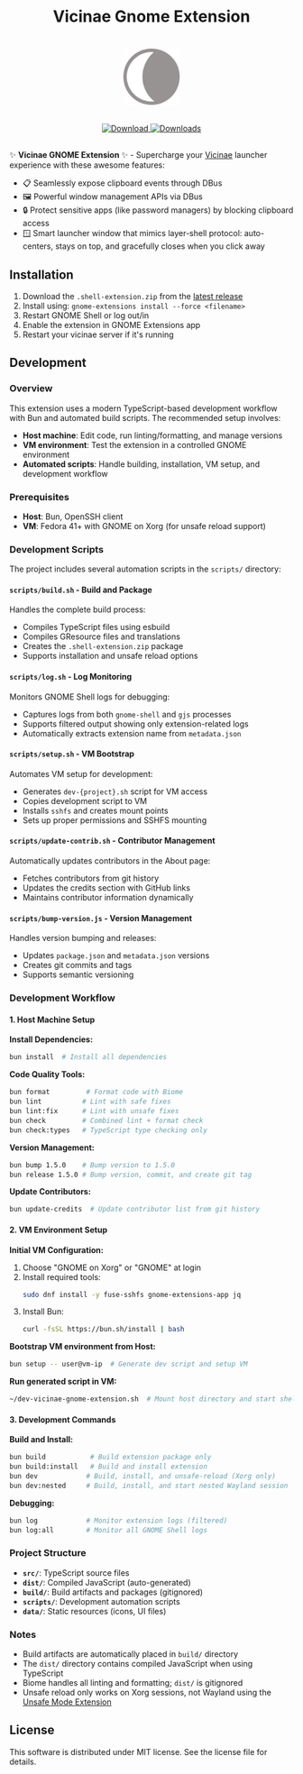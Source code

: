 <div align="center" style="margin-bottom: 40px;">
  <h1>Vicinae Gnome Extension</h1>
</div>

<p align="center" style="margin-bottom: 30px;">
<img src="https://raw.githubusercontent.com/dagimg-dot/vicinae-gnome-extension/main/src/assets/icons/vicinae.svg" alt="Vicinae" width="100">
</p>

<!-- download badge -->
  <p align="center" style="margin-bottom: 30px;">
    <a href="https://github.com/dagimg-dot/vicinae-gnome-extension/releases/latest">
      <img src="https://img.shields.io/github/v/release/dagimg-dot/vicinae-gnome-extension?label=Download&style=for-the-badge" alt="Download">
    </a>
    <a href="https://github.com/dagimg-dot/vicinae-gnome-extension/releases">
      <img src="https://img.shields.io/github/downloads/dagimg-dot/vicinae-gnome-extension/total?label=Downloads&style=for-the-badge" alt="Downloads">
    </a>
  </p>

✨ **Vicinae GNOME Extension** ✨ - Supercharge your [Vicinae](https://github.com/vicinaehq/vicinae) launcher experience with these awesome features:

- 📋 Seamlessly expose clipboard events through DBus
- 🖼️ Powerful window management APIs via DBus
- 🔒 Protect sensitive apps (like password managers) by blocking clipboard access
- 🪟 Smart launcher window that mimics layer-shell protocol: auto-centers, stays on top, and gracefully closes when you click away

## Installation

1. Download the `.shell-extension.zip` from the [latest release](https://github.com/dagimg-dot/vicinae-gnome-extension/releases/latest)
2. Install using: `gnome-extensions install --force <filename>`
3. Restart GNOME Shell or log out/in
4. Enable the extension in GNOME Extensions app
5. Restart your vicinae server if it's running

## Development

### Overview

This extension uses a modern TypeScript-based development workflow with Bun and automated build scripts. The recommended setup involves:

- **Host machine**: Edit code, run linting/formatting, and manage versions
- **VM environment**: Test the extension in a controlled GNOME environment
- **Automated scripts**: Handle building, installation, VM setup, and development workflow

### Prerequisites

- **Host**: Bun, OpenSSH client
- **VM**: Fedora 41+ with GNOME on Xorg (for unsafe reload support)

### Development Scripts

The project includes several automation scripts in the `scripts/` directory:

#### `scripts/build.sh` - Build and Package
Handles the complete build process:
- Compiles TypeScript files using esbuild
- Compiles GResource files and translations
- Creates the `.shell-extension.zip` package
- Supports installation and unsafe reload options

#### `scripts/log.sh` - Log Monitoring
Monitors GNOME Shell logs for debugging:
- Captures logs from both `gnome-shell` and `gjs` processes
- Supports filtered output showing only extension-related logs
- Automatically extracts extension name from `metadata.json`

#### `scripts/setup.sh` - VM Bootstrap
Automates VM setup for development:
- Generates `dev-{project}.sh` script for VM access
- Copies development script to VM
- Installs `sshfs` and creates mount points
- Sets up proper permissions and SSHFS mounting

#### `scripts/update-contrib.sh` - Contributor Management
Automatically updates contributors in the About page:
- Fetches contributors from git history
- Updates the credits section with GitHub links
- Maintains contributor information dynamically

#### `scripts/bump-version.js` - Version Management
Handles version bumping and releases:
- Updates `package.json` and `metadata.json` versions
- Creates git commits and tags
- Supports semantic versioning

### Development Workflow

#### 1. Host Machine Setup

**Install Dependencies:**
```bash
bun install  # Install all dependencies
```

**Code Quality Tools:**
```bash
bun format         # Format code with Biome
bun lint          # Lint with safe fixes
bun lint:fix      # Lint with unsafe fixes
bun check         # Combined lint + format check
bun check:types   # TypeScript type checking only
```

**Version Management:**
```bash
bun bump 1.5.0    # Bump version to 1.5.0
bun release 1.5.0 # Bump version, commit, and create git tag
```

**Update Contributors:**
```bash
bun update-credits  # Update contributor list from git history
```

#### 2. VM Environment Setup

**Initial VM Configuration:**
1. Choose "GNOME on Xorg" or "GNOME" at login
2. Install required tools:
   ```bash
   sudo dnf install -y fuse-sshfs gnome-extensions-app jq
   ```
3. Install Bun:
   ```bash
   curl -fsSL https://bun.sh/install | bash
   ```

**Bootstrap VM environment from Host:**
```bash
bun setup -- user@vm-ip  # Generate dev script and setup VM
```

**Run generated script in VM:**
```bash
~/dev-vicinae-gnome-extension.sh  # Mount host directory and start shell
```

#### 3. Development Commands

**Build and Install:**
```bash
bun build           # Build extension package only
bun build:install   # Build and install extension
bun dev            # Build, install, and unsafe-reload (Xorg only)
bun dev:nested     # Build, install, and start nested Wayland session
```

**Debugging:**
```bash
bun log            # Monitor extension logs (filtered)
bun log:all        # Monitor all GNOME Shell logs
```

### Project Structure

- **`src/`**: TypeScript source files
- **`dist/`**: Compiled JavaScript (auto-generated)
- **`build/`**: Build artifacts and packages (gitignored)
- **`scripts/`**: Development automation scripts
- **`data/`**: Static resources (icons, UI files)

### Notes

- Build artifacts are automatically placed in `build/` directory
- The `dist/` directory contains compiled JavaScript when using TypeScript
- Biome handles all linting and formatting; `dist/` is gitignored
- Unsafe reload only works on Xorg sessions, not Wayland using the [Unsafe Mode Extension](https://github.com/linushdot/unsafe-mode-menu)

## License

This software is distributed under MIT license. See the license file for details.
